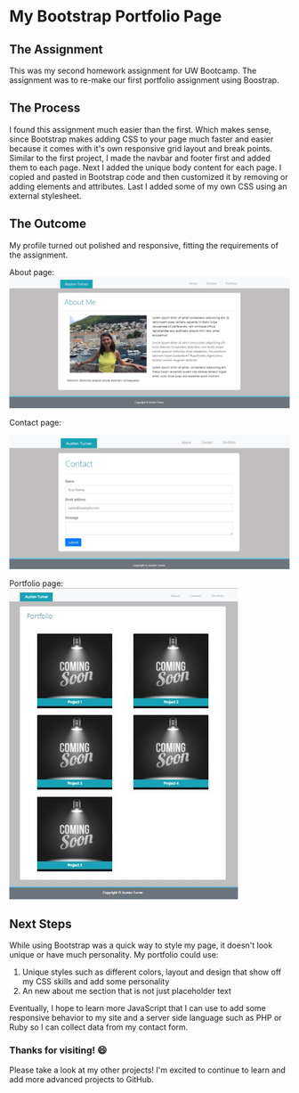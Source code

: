 # My Bootstrap Portfolio Page

## The Assignment
This was my second homework assignment for UW Bootcamp. The assignment was to re-make our first portfolio assignment using Boostrap. 

## The Process
I found this assignment much easier than the first. Which makes sense, since Bootstrap makes adding CSS to your page much faster and easier because it comes with it's own responsive grid layout and break points. Similar to the first project, I made the navbar and footer first and added them to each page. Next I added the unique body content for each page. I copied and pasted in Bootstrap code and then customized it by removing or adding elements and attributes. Last I added some of my own CSS using an external stylesheet.

## The Outcome
My profile turned out polished and responsive, fitting the requirements of the assignment. 

About page:
![About Me Page Screenshot](https://github.com/austenpturner/bootstrap-portfolio/blob/master/assets/images/about-me-screenshot.JPG)

Contact page:

![Contact Page Screenshot](https://github.com/austenpturner/bootstrap-portfolio/blob/master/assets/images/contact-screenshot.JPG)

Portfolio page:   
![Portfolio Page Screenshot](https://github.com/austenpturner/bootstrap-portfolio/blob/master/assets/images/portfolio-screenshot.JPG)

## Next Steps
While using Bootstrap was a quick way to style my page, it doesn't look unique or have much personality. My portfolio could use:
1. Unique styles such as different colors, layout and design that show off my CSS skills and add some personality
2. An new about me section that is not just placeholder text

Eventually, I hope to learn more JavaScript that I can use to add some responsive behavior to my site and a server side language such as PHP or Ruby so I can collect data from my contact form. 

### Thanks for visiting! :smile:
Please take a look at my other projects! I'm excited to continue to learn and add more advanced projects to GitHub. 
